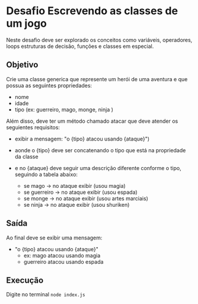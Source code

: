 # Desafio Escrevendo as classes de um jogo

 Neste desafio deve ser explorado os conceitos como variáveis, operadores, loops  estruturas de decisão, funções e classes em especial.

## Objetivo

Crie uma classe generica que represente um herói de uma aventura e que possua as seguintes propriedades:

- nome
- idade
- tipo (ex: guerreiro, mago, monge, ninja )


Além disso, deve ter um método chamado atacar que deve atender os seguientes requisitos:

* exibir a mensagem: "o {tipo} atacou usando {ataque}")
* aonde o {tipo} deve ser concatenando o tipo que está na propriedade da classe
* e no {ataque} deve seguir uma descrição diferente conforme o tipo, seguindo a tabela abaixo:

  - se mago -> no ataque exibir (usou magia)
  - se guerreiro -> no ataque exibir (usou espada)
  - se monge -> no ataque exibir (usou artes marciais)
  - se ninja -> no ataque exibir (usou shuriken)

## Saída

Ao final deve se exibir uma mensagem:

- "o {tipo} atacou usando {ataque}"
    - ex: mago atacou usando magia 
    - guerreiro atacou usando espada

## Execução
Digite no terminal `node index.js`